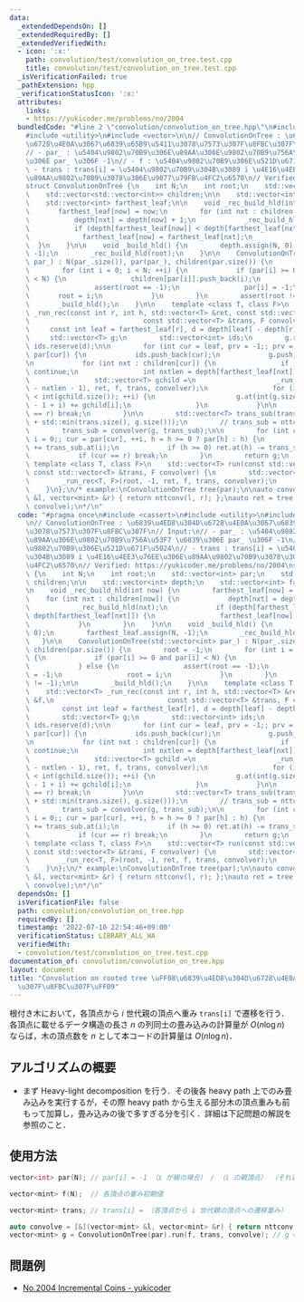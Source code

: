 ```yaml
---
data:
  _extendedDependsOn: []
  _extendedRequiredBy: []
  _extendedVerifiedWith:
  - icon: ':x:'
    path: convolution/test/convolution_on_tree.test.cpp
    title: convolution/test/convolution_on_tree.test.cpp
  _isVerificationFailed: true
  _pathExtension: hpp
  _verificationStatusIcon: ':x:'
  attributes:
    links:
    - https://yukicoder.me/problems/no/2004
  bundledCode: "#line 2 \"convolution/convolution_on_tree.hpp\"\n#include <cassert>\n\
    #include <utility>\n#include <vector>\n\n// ConvolutionOnTree : \u6839\u4ED8\u304D\
    \u6728\u4E0A\u3067\u6839\u65B9\u5411\u3078\u7573\u307F\u8FBC\u307F\n// Input:\n\
    // - par_ : \u5404\u9802\u70B9\u306E\u89AA\u306E\u9802\u70B9\u756A\u53F7 \u6839\
    \u306E par_ \u306F -1\n// - f : \u5404\u9802\u70B9\u306E\u521D\u671F\u5024\n//\
    \ - trans : trans[i] = \u5404\u9802\u70B9\u304B\u3089 i \u4E16\u4EE3\u76EE\u306E\
    \u89AA\u9802\u70B9\u3078\u306E\u9077\u79FB\u4FC2\u6570\n// Verified: https://yukicoder.me/problems/no/2004\n\
    struct ConvolutionOnTree {\n    int N;\n    int root;\n    std::vector<int> par;\n\
    \    std::vector<std::vector<int>> children;\n\n    std::vector<int> depth;\n\
    \    std::vector<int> farthest_leaf;\n\n    void _rec_build_hld(int now) {\n \
    \       farthest_leaf[now] = now;\n        for (int nxt : children[now]) {\n \
    \           depth[nxt] = depth[now] + 1;\n            _rec_build_hld(nxt);\n \
    \           if (depth[farthest_leaf[now]] < depth[farthest_leaf[nxt]]) {\n   \
    \             farthest_leaf[now] = farthest_leaf[nxt];\n            }\n      \
    \  }\n    }\n\n    void _build_hld() {\n        depth.assign(N, 0);\n        farthest_leaf.assign(N,\
    \ -1);\n        _rec_build_hld(root);\n    }\n\n    ConvolutionOnTree(std::vector<int>\
    \ par_) : N(par_.size()), par(par_), children(par.size()) {\n        root = -1;\n\
    \        for (int i = 0; i < N; ++i) {\n            if (par[i] >= 0 and par[i]\
    \ < N) {\n                children[par[i]].push_back(i);\n            } else {\n\
    \                assert(root == -1);\n                par[i] = -1;\n         \
    \       root = i;\n            }\n        }\n        assert(root != -1);\n\n \
    \       _build_hld();\n    }\n\n    template <class T, class F>\n    std::vector<T>\
    \ _run_rec(const int r, int h, std::vector<T> &ret, const std::vector<T> &f,\n\
    \                            const std::vector<T> &trans, F convolver) {\n   \
    \     const int leaf = farthest_leaf[r], d = depth[leaf] - depth[r] + 1;\n   \
    \     std::vector<T> g;\n        std::vector<int> ids;\n        g.reserve(d),\
    \ ids.reserve(d);\n\n        for (int cur = leaf, prv = -1;; prv = cur, cur =\
    \ par[cur]) {\n            ids.push_back(cur);\n            g.push_back(f[cur]);\n\
    \n            for (int nxt : children[cur]) {\n                if (nxt == prv)\
    \ continue;\n                int nxtlen = depth[farthest_leaf[nxt]] - depth[cur];\n\
    \                std::vector<T> gchild =\n                    _run_rec(nxt, ids.at(int(ids.size())\
    \ - nxtlen - 1), ret, f, trans, convolver);\n                for (int i = 0; i\
    \ < int(gchild.size()); ++i) {\n                    g.at(int(g.size()) - int(gchild.size())\
    \ - 1 + i) += gchild[i];\n                }\n            }\n\n            if (cur\
    \ == r) break;\n        }\n\n        std::vector<T> trans_sub(trans.begin(), trans.begin()\
    \ + std::min(trans.size(), g.size()));\n        // trans_sub = nttconv(g, trans_sub);\n\
    \        trans_sub = convolver(g, trans_sub);\n\n        for (int cur = leaf,\
    \ i = 0;; cur = par[cur], ++i, h = h >= 0 ? par[h] : h) {\n            ret.at(cur)\
    \ += trans_sub.at(i);\n            if (h >= 0) ret.at(h) -= trans_sub.at(i);\n\
    \            if (cur == r) break;\n        }\n        return g;\n    }\n\n   \
    \ template <class T, class F>\n    std::vector<T> run(const std::vector<T> &f,\
    \ const std::vector<T> &trans, F convolver) {\n        std::vector<T> ret(N, T());\n\
    \        _run_rec<T, F>(root, -1, ret, f, trans, convolver);\n        return ret;\n\
    \    }\n};\n/* example:\nConvolutionOnTree tree(par);\n\nauto convolve = [&](vector<mint>\
    \ &l, vector<mint> &r) { return nttconv(l, r); };\nauto ret = tree.run(A, trans,\
    \ convolve);\n*/\n"
  code: "#pragma once\n#include <cassert>\n#include <utility>\n#include <vector>\n\
    \n// ConvolutionOnTree : \u6839\u4ED8\u304D\u6728\u4E0A\u3067\u6839\u65B9\u5411\
    \u3078\u7573\u307F\u8FBC\u307F\n// Input:\n// - par_ : \u5404\u9802\u70B9\u306E\
    \u89AA\u306E\u9802\u70B9\u756A\u53F7 \u6839\u306E par_ \u306F -1\n// - f : \u5404\
    \u9802\u70B9\u306E\u521D\u671F\u5024\n// - trans : trans[i] = \u5404\u9802\u70B9\
    \u304B\u3089 i \u4E16\u4EE3\u76EE\u306E\u89AA\u9802\u70B9\u3078\u306E\u9077\u79FB\
    \u4FC2\u6570\n// Verified: https://yukicoder.me/problems/no/2004\nstruct ConvolutionOnTree\
    \ {\n    int N;\n    int root;\n    std::vector<int> par;\n    std::vector<std::vector<int>>\
    \ children;\n\n    std::vector<int> depth;\n    std::vector<int> farthest_leaf;\n\
    \n    void _rec_build_hld(int now) {\n        farthest_leaf[now] = now;\n    \
    \    for (int nxt : children[now]) {\n            depth[nxt] = depth[now] + 1;\n\
    \            _rec_build_hld(nxt);\n            if (depth[farthest_leaf[now]] <\
    \ depth[farthest_leaf[nxt]]) {\n                farthest_leaf[now] = farthest_leaf[nxt];\n\
    \            }\n        }\n    }\n\n    void _build_hld() {\n        depth.assign(N,\
    \ 0);\n        farthest_leaf.assign(N, -1);\n        _rec_build_hld(root);\n \
    \   }\n\n    ConvolutionOnTree(std::vector<int> par_) : N(par_.size()), par(par_),\
    \ children(par.size()) {\n        root = -1;\n        for (int i = 0; i < N; ++i)\
    \ {\n            if (par[i] >= 0 and par[i] < N) {\n                children[par[i]].push_back(i);\n\
    \            } else {\n                assert(root == -1);\n                par[i]\
    \ = -1;\n                root = i;\n            }\n        }\n        assert(root\
    \ != -1);\n\n        _build_hld();\n    }\n\n    template <class T, class F>\n\
    \    std::vector<T> _run_rec(const int r, int h, std::vector<T> &ret, const std::vector<T>\
    \ &f,\n                            const std::vector<T> &trans, F convolver) {\n\
    \        const int leaf = farthest_leaf[r], d = depth[leaf] - depth[r] + 1;\n\
    \        std::vector<T> g;\n        std::vector<int> ids;\n        g.reserve(d),\
    \ ids.reserve(d);\n\n        for (int cur = leaf, prv = -1;; prv = cur, cur =\
    \ par[cur]) {\n            ids.push_back(cur);\n            g.push_back(f[cur]);\n\
    \n            for (int nxt : children[cur]) {\n                if (nxt == prv)\
    \ continue;\n                int nxtlen = depth[farthest_leaf[nxt]] - depth[cur];\n\
    \                std::vector<T> gchild =\n                    _run_rec(nxt, ids.at(int(ids.size())\
    \ - nxtlen - 1), ret, f, trans, convolver);\n                for (int i = 0; i\
    \ < int(gchild.size()); ++i) {\n                    g.at(int(g.size()) - int(gchild.size())\
    \ - 1 + i) += gchild[i];\n                }\n            }\n\n            if (cur\
    \ == r) break;\n        }\n\n        std::vector<T> trans_sub(trans.begin(), trans.begin()\
    \ + std::min(trans.size(), g.size()));\n        // trans_sub = nttconv(g, trans_sub);\n\
    \        trans_sub = convolver(g, trans_sub);\n\n        for (int cur = leaf,\
    \ i = 0;; cur = par[cur], ++i, h = h >= 0 ? par[h] : h) {\n            ret.at(cur)\
    \ += trans_sub.at(i);\n            if (h >= 0) ret.at(h) -= trans_sub.at(i);\n\
    \            if (cur == r) break;\n        }\n        return g;\n    }\n\n   \
    \ template <class T, class F>\n    std::vector<T> run(const std::vector<T> &f,\
    \ const std::vector<T> &trans, F convolver) {\n        std::vector<T> ret(N, T());\n\
    \        _run_rec<T, F>(root, -1, ret, f, trans, convolver);\n        return ret;\n\
    \    }\n};\n/* example:\nConvolutionOnTree tree(par);\n\nauto convolve = [&](vector<mint>\
    \ &l, vector<mint> &r) { return nttconv(l, r); };\nauto ret = tree.run(A, trans,\
    \ convolve);\n*/\n"
  dependsOn: []
  isVerificationFile: false
  path: convolution/convolution_on_tree.hpp
  requiredBy: []
  timestamp: '2022-07-10 22:54:46+09:00'
  verificationStatus: LIBRARY_ALL_WA
  verifiedWith:
  - convolution/test/convolution_on_tree.test.cpp
documentation_of: convolution/convolution_on_tree.hpp
layout: document
title: "Convolution on rooted tree \uFF08\u6839\u4ED8\u304D\u6728\u4E0A\u306E\u7573\
  \u307F\u8FBC\u307F\uFF09"
---
```


根付き木において，各頂点から $i$ 世代親の頂点へ重み `trans[i]` で遷移を行う．各頂点に載せるデータ構造の長さ $n$ の列同士の畳み込みの計算量が $O(n \log n)$ ならば，木の頂点数を $n$ として本コードの計算量は $O(n \log n)$．


## アルゴリズムの概要

- まず Heavy-light decomposition を行う．その後各 heavy path 上でのみ畳み込みを実行するが，その際 heavy path から生える部分木の頂点重みも前もって加算し，畳み込みの後で多すぎる分を引く．詳細は下記問題の解説を参照のこと．

## 使用方法

```cpp
vector<int> par(N); // par[i] = -1 （i が根の場合） / （i の親頂点） （それ以外）

vector<mint> f(N);  // 各頂点の重み初期値

vector<mint> trans; // trans[i] = （各頂点から i 世代親の頂点への遷移重み）

auto convolve = [&](vector<mint> &l, vector<mint> &r) { return nttconv(l, r); };
vector<mint> g = ConvolutionOnTree(par).run(f, trans, convolve); // g = 遷移結果
```

## 問題例

- [No.2004 Incremental Coins - yukicoder](https://yukicoder.me/problems/no/2004)
